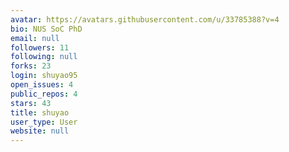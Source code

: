 ```yaml
---
avatar: https://avatars.githubusercontent.com/u/33785388?v=4
bio: NUS SoC PhD
email: null
followers: 11
following: null
forks: 23
login: shuyao95
open_issues: 4
public_repos: 4
stars: 43
title: shuyao
user_type: User
website: null
---
```

